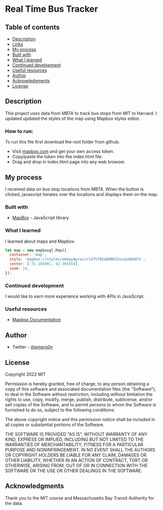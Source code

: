 # Real Time Bus Tracker


## Table of contents

  - [Description](#description)
  - [Links](#links)
  - [My process](#my-process)
  - [Built with](#built-with)
  - [What I learned](#what-i-learned)
  - [Continued development](#continued-development)
  - [Useful resources](#useful-resources)
  - [Author](#author)
  - [Acknowledgments](#acknowledgments)
  - [License](#license)
 

## Description

This project uses data from MBTA to track bus stops from MIT to Harvard.
I updated updated the styles of the map using Mapbox styles editor.


### How to run:
To run this file first download the root folder from github. 
 - Visit [mapbox.com](http://www.mapbox.com) and get your own access token. 
 - Copy/paste the token into the index.html file. 
 - Drag and drop in index.html page into any web browser. 


## My process

I received data on bus stop locations from MBTA. When the button is clicked, javascript iterates over the locations and displays them on the map.

### Built with

- [MapBox](mapbox.com) - JavaScript library


### What I learned

I learned about maps and Mapbox.


```js
let map = new mapboxgl.Map({
  container: 'map',
  style: 'mapbox://styles/emday4prez/cl475f05a000015usq1d69d7e',
  center: [-71.104081, 42.365554],
  zoom: 14,
});
```


### Continued development

I would like to earn more experience working with APIs in JavaScript.

### Useful resources

- [Mapbox Documentation](https://docs.mapbox.com/)


## Author

- Twitter - [@emers0n](https://www.twitter.com/emers0n)

## License
Copyright 2022 MIT

Permission is hereby granted, free of charge, to any person obtaining a copy of this software and associated documentation files (the "Software"), to deal in the Software without restriction, including without limitation the rights to use, copy, modify, merge, publish, distribute, sublicense, and/or sell copies of the Software, and to permit persons to whom the Software is furnished to do so, subject to the following conditions:

The above copyright notice and this permission notice shall be included in all copies or substantial portions of the Software.

THE SOFTWARE IS PROVIDED "AS IS", WITHOUT WARRANTY OF ANY KIND, EXPRESS OR IMPLIED, INCLUDING BUT NOT LIMITED TO THE WARRANTIES OF MERCHANTABILITY, FITNESS FOR A PARTICULAR PURPOSE AND NONINFRINGEMENT. IN NO EVENT SHALL THE AUTHORS OR COPYRIGHT HOLDERS BE LIABLE FOR ANY CLAIM, DAMAGES OR OTHER LIABILITY, WHETHER IN AN ACTION OF CONTRACT, TORT OR OTHERWISE, ARISING FROM, OUT OF OR IN CONNECTION WITH THE SOFTWARE OR THE USE OR OTHER DEALINGS IN THE SOFTWARE.

## Acknowledgments

Thank you to the MIT course and Massachusetts Bay Transit Authority for the data. 
